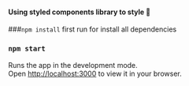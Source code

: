 #### Using styled components library to style 💅

###`npm install`
first run for install all dependencies

### `npm start`

Runs the app in the development mode.\
Open [http://localhost:3000](http://localhost:3000) to view it in your browser.